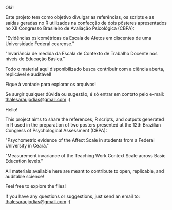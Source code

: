 Olá!

Este projeto tem como objetivo divulgar as referências, os scripts e as saídas geradas no R utilizados na confecção de dois pôsteres apresentados no XII Congresso Brasileiro de Avaliação Psicológica (CBPA):

"Evidências psicométricas da Escala de Afetos em discentes de uma Universidade Federal cearense."

"Invariância de medida da Escala de Contexto de Trabalho Docente nos níveis de Educação Básica."

Todo o material aqui disponibilizado busca contribuir com a ciência aberta, replicável e auditável!

Fique à vontade para explorar os arquivos!

Se surgir qualquer dúvida ou sugestão, é só entrar em contato pelo e-mail: thalesaraujodias@gmail.com :)

Hello!

This project aims to share the references, R scripts, and outputs generated in R used in the preparation of two posters presented at the 12th Brazilian Congress of Psychological Assessment (CBPA):

"Psychometric evidence of the Affect Scale in students from a Federal University in Ceará."

"Measurement invariance of the Teaching Work Context Scale across Basic Education levels."

All materials available here are meant to contribute to open, replicable, and auditable science!

Feel free to explore the files!

If you have any questions or suggestions, just send an email to: thalesaraujodias@gmail.com :)
